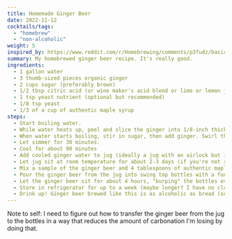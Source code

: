 ```yaml
---
title: Homemade Ginger Beer
date: 2022-11-12
cocktails/tags:
  - "homebrew"
  - "non-alcoholic"
weight: 5
inspired_by: https://www.reddit.com/r/Homebrewing/comments/p3fudz/basic_ginger_beer_recipe_for_anyone_curious/
summary: My homebrewed ginger beer recipe. It's really good.
ingredients:
  - 1 gallon water
  - 3 thumb-sized pieces organic ginger
  - 2 cups sugar (preferably brown)
  - 1/2 tbsp citric acid (or wine maker's acid blend or lime or lemon juice)
  - 1 tsp yeast nutrient (optional but recommended)
  - 1/8 tsp yeast
  - 1/3 of a cup of authentic maple syrup
steps:
  - Start boiling water.
  - While water heats up, peel and slice the ginger into 1/8-inch thick pieces. Push down on the pieces with your knife to soften the ginger. Place into a cheesecloth/hop bag.
  - When water starts boiling, stir in sugar, then add ginger. Swirl the bag to help steep the ginger.
  - Let simmer for 30 minutes.
  - Cool for about 90 minutes
  - Add cooled ginger water to jug (ideally a jug with an airlock but in a pinch you can use a balloon with a tiny hole in it as a cap), add acid blend,  yeast nutrient and yeast.
  - Let jug sit at room temperature for about 2-3 days (if you're not sure, try 3) (you don't want the fermentation to finish completely).
  - Mix a sample of the ginger beer and 4 tablespoons of authentic maple syrup in a small bowl, then pour it equally into about 4 1L swing top bottles (like you would use for kombucha) with a funnel.
  - Pour the ginger beer from the jug into swing top bottles with a funnel. Don't shake!
  - Let the ginger beer sit for about 4 hours, "burping" the bottles every so often if needed, to allow the fermentation to continue a little.
  - Store in refrigerator for up to a week (maybe longer? I have no clue). This will slow down the fermentation process which is what we want!
  - Drink up! Ginger beer brewed like this is as alcoholic as bread (so not very). Enjoy!
---
```


Note to self: I need to figure out how to transfer the ginger beer from the jug to the bottles in a way that reduces the amount of carbonation I'm losing by doing that.
